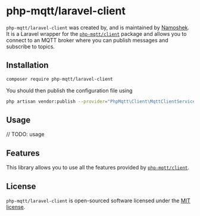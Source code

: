 # php-mqtt/laravel-client

`php-mqtt/laravel-client` was created by, and is maintained by [Namoshek](https://github.com/namoshek).
It is a Laravel wrapper for the [`php-mqtt/client`](https://github.com/php-mqtt/client) package and
allows you to connect to an MQTT broker where you can publish messages and subscribe to topics.

## Installation

```bash
composer require php-mqtt/laravel-client
```

You should then publish the configuration file using

```bash
php artisan vendor:publish --provider="PhpMqtt\Client\MqttClientServiceProvider"
```

## Usage

// TODO: usage

## Features

This library allows you to use all the features provided by [`php-mqtt/client`](https://github.com/php-mqtt/client).

## License

`php-mqtt/laravel-client` is open-sourced software licensed under the [MIT license](LICENSE.md).
